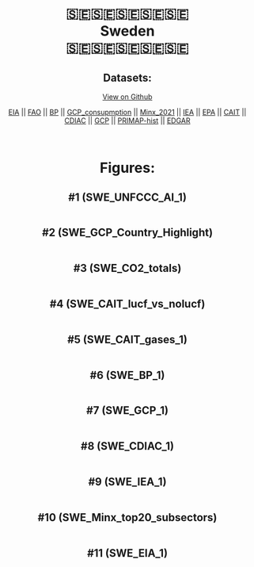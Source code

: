 
<center>
<h1 align="center">
🇸🇪🇸🇪🇸🇪🇸🇪🇸🇪
<br>
Sweden
<br>
🇸🇪🇸🇪🇸🇪🇸🇪🇸🇪
</h1>
<h2>Datasets:</h2>
<p><a href="https://github.com/dquintani/GreenhouseData/tree/master/country_data/SWE_Sweden/data">View on Github</a>
<br></p><p><a href="data/SWE_EIA.csv">EIA</a> || <a href="data/SWE_FAO.csv">FAO</a> || <a href="data/SWE_BP.csv">BP</a> || <a href="data/SWE_GCP_consupmption.csv">GCP_consupmption</a> || <a href="data/SWE_Minx_2021.csv">Minx_2021</a> || <a href="data/SWE_IEA.csv">IEA</a> || <a href="data/SWE_EPA.csv">EPA</a> || <a href="data/SWE_CAIT.csv">CAIT</a> || <a href="data/SWE_CDIAC.csv">CDIAC</a> || <a href="data/SWE_GCP.csv">GCP</a> || <a href="data/SWE_PRIMAP-hist.csv">PRIMAP-hist</a> || <a href="data/SWE_EDGAR.csv">EDGAR</a></p><p><br></p>
<h1>Figures:</h1><h2>#1 (SWE_UNFCCC_AI_1)</h2>
<p><img alt="" src="figures/SWE_UNFCCC_AI_1.png" /></p><h2>#2 (SWE_GCP_Country_Highlight)</h2>
<p><img alt="" src="figures/SWE_GCP_Country_Highlight.png" /></p><h2>#3 (SWE_CO2_totals)</h2>
<p><img alt="" src="figures/SWE_CO2_totals.png" /></p><h2>#4 (SWE_CAIT_lucf_vs_nolucf)</h2>
<p><img alt="" src="figures/SWE_CAIT_lucf_vs_nolucf.png" /></p><h2>#5 (SWE_CAIT_gases_1)</h2>
<p><img alt="" src="figures/SWE_CAIT_gases_1.png" /></p><h2>#6 (SWE_BP_1)</h2>
<p><img alt="" src="figures/SWE_BP_1.png" /></p><h2>#7 (SWE_GCP_1)</h2>
<p><img alt="" src="figures/SWE_GCP_1.png" /></p><h2>#8 (SWE_CDIAC_1)</h2>
<p><img alt="" src="figures/SWE_CDIAC_1.png" /></p><h2>#9 (SWE_IEA_1)</h2>
<p><img alt="" src="figures/SWE_IEA_1.png" /></p><h2>#10 (SWE_Minx_top20_subsectors)</h2>
<p><img alt="" src="figures/SWE_Minx_top20_subsectors.png" /></p><h2>#11 (SWE_EIA_1)</h2>
<p><img alt="" src="figures/SWE_EIA_1.png" /></p>